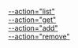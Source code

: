 [--action="list"](https://ibb.co/1TCMTdP)  
[--action="get"](https://ibb.co/3pw85vN)  
[--action="add"](https://ibb.co/G2nbdLg)  
[--action="remove"](https://ibb.co/JqrD2kS)
